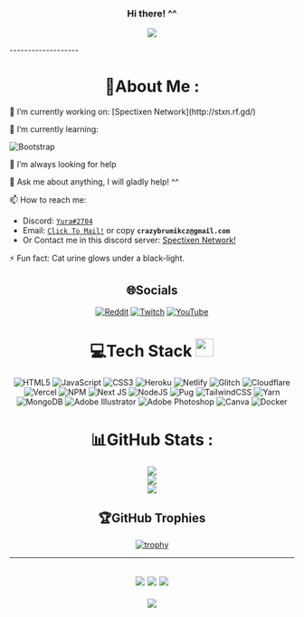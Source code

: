 <h3 align="center">Hi there! ^^</h3>
  <p align="center">
  <a href="https://github.com/yuraaah/Yuraaah"><img src="https://readme-typing-svg.herokuapp.com?color=%2336BCF7&center=true&vCenter=true&lines=Hi%2C+welcome+to+my+Github+page.;I+am+Yura!;The+co-owner+of+Spectixen+Network.;also+a+web+dev,+game+dev,+bot+dev;"></a>
</p>
-------------------
<div align="center">

# 💫About Me :
  <div align="left">
🔭 I’m currently working on: [Spectixen Network](http://stxn.rf.gd/)
  
🌱 I’m currently learning: <div>![Bootstrap](https://img.shields.io/badge/bootstrap-%23563D7C.svg?style=for-the-badge&logo=bootstrap&logoColor=white)</div>

🤔 I’m always looking for help

💬 Ask me about anything, I will gladly help! ^^

📫 How to reach me:  
  - Discord: [`Yura#2704`](https://discord.com/users/274862758258802689)
  - Email: [`Click To Mail!`](mailto:crazybrumikcz@gmail.com) or copy **`crazybrumikcz@gmail.com`**
  - Or Contact me in this discord server: [Spectixen Network!](https://discord.com/invite/H3ZBhtQ)

⚡ Fun fact: Cat urine glows under a black-light.
</div>

## 🌐Socials
[![Reddit](https://img.shields.io/badge/Reddit-%23FF4500.svg?logo=Reddit&logoColor=white)](https://reddit.com/user/CrazyBrumik) [![Twitch](https://img.shields.io/badge/Twitch-%239146FF.svg?logo=Twitch&logoColor=white)](https://www.twitch.tv/codeyura) [![YouTube](https://img.shields.io/badge/YouTube-%23FF0000.svg?logo=YouTube&logoColor=white)](https://www.youtube.com/channel/UCjh6PkH4sIuB1ddwRdI_rjg) 

# 💻Tech Stack <img src = "https://media2.giphy.com/media/QssGEmpkyEOhBCb7e1/giphy.gif?cid=ecf05e47a0n3gi1bfqntqmob8g9aid1oyj2wr3ds3mg700bl&rid=giphy.gif" width = 32px> 
![HTML5](https://img.shields.io/badge/html5-%23E34F26.svg?style=for-the-badge&logo=html5&logoColor=white) ![JavaScript](https://img.shields.io/badge/javascript-%23323330.svg?style=for-the-badge&logo=javascript&logoColor=%23F7DF1E) ![CSS3](https://img.shields.io/badge/css3-%231572B6.svg?style=for-the-badge&logo=css3&logoColor=white) ![Heroku](https://img.shields.io/badge/heroku-%23430098.svg?style=for-the-badge&logo=heroku&logoColor=white) ![Netlify](https://img.shields.io/badge/netlify-%23000000.svg?style=for-the-badge&logo=netlify&logoColor=#00C7B7) ![Glitch](https://img.shields.io/badge/glitch-%233333FF.svg?style=for-the-badge&logo=glitch&logoColor=white) ![Cloudflare](https://img.shields.io/badge/Cloudflare-F38020?style=for-the-badge&logo=Cloudflare&logoColor=white) ![Vercel](https://img.shields.io/badge/vercel-%23000000.svg?style=for-the-badge&logo=vercel&logoColor=white) ![NPM](https://img.shields.io/badge/NPM-%23000000.svg?style=for-the-badge&logo=npm&logoColor=white) ![Next JS](https://img.shields.io/badge/Next-black?style=for-the-badge&logo=next.js&logoColor=white) ![NodeJS](https://img.shields.io/badge/node.js-6DA55F?style=for-the-badge&logo=node.js&logoColor=white) ![Pug](https://img.shields.io/badge/Pug-FFF?style=for-the-badge&logo=pug&logoColor=A86454) ![TailwindCSS](https://img.shields.io/badge/tailwindcss-%2338B2AC.svg?style=for-the-badge&logo=tailwind-css&logoColor=white) ![Yarn](https://img.shields.io/badge/yarn-%232C8EBB.svg?style=for-the-badge&logo=yarn&logoColor=white) ![MongoDB](https://img.shields.io/badge/MongoDB-%234ea94b.svg?style=for-the-badge&logo=mongodb&logoColor=white) ![Adobe Illustrator](https://img.shields.io/badge/adobeillustrator-%23FF9A00.svg?style=for-the-badge&logo=adobeillustrator&logoColor=white) ![Adobe Photoshop](https://img.shields.io/badge/adobephotoshop-%2331A8FF.svg?style=for-the-badge&logo=adobephotoshop&logoColor=white) ![Canva](https://img.shields.io/badge/Canva-%2300C4CC.svg?style=for-the-badge&logo=Canva&logoColor=white) ![Docker](https://img.shields.io/badge/docker-%230db7ed.svg?style=for-the-badge&logo=docker&logoColor=white)
# 📊GitHub Stats :
![](https://github-readme-stats.vercel.app/api?username=yuraah&theme=onedark&hide_border=false&include_all_commits=false&count_private=false)<br/>
![](https://github-readme-streak-stats.herokuapp.com/?user=yuraaah&theme=onedark&hide_border=false)<br/>
![](https://github-readme-stats.vercel.app/api/top-langs/?username=yuraaah&theme=onedark&hide_border=false&include_all_commits=false&count_private=false&layout=compact)

## 🏆GitHub Trophies
[![trophy](https://github-profile-trophy.vercel.app/?yuraaah&theme=onedark)](https://github.com/ryo-ma/github-profile-trophy)

---
![](https://forthebadge.com/images/badges/powered-by-black-magic.svg)
![](http://ForTheBadge.com/images/badges/built-by-developers.svg)
![](https://forthebadge.com/images/badges/uses-brains.svg)
---
![](https://komarev.com/ghpvc/?username=CodeWhiteWeb&label=Visitors+Count&color=brightgreen)
</div>
